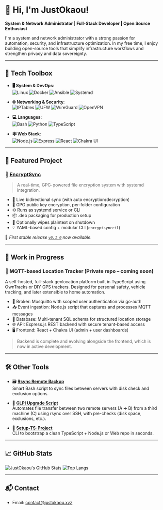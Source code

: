 # 👋 Hi, I'm JustOkaou!

**System & Network Administrator | Full-Stack Developer | Open Source Enthusiast**

I'm a system and network administrator with a strong passion for automation, security, and infrastructure optimization. In my free time, I enjoy building open-source tools that simplify infrastructure workflows and strengthen privacy and data sovereignty.

---

## 🔧 Tech Toolbox

- **🖥️ System & DevOps**:  
  ![Linux](https://img.shields.io/badge/Linux-FCC624?style=flat-square&logo=linux&logoColor=black) ![Docker](https://img.shields.io/badge/Docker-2496ED?style=flat-square&logo=docker&logoColor=white) ![Ansible](https://img.shields.io/badge/Ansible-EE0000?style=flat-square&logo=ansible&logoColor=white) ![Systemd](https://img.shields.io/badge/systemd-FF6600?style=flat-square)

- **🌐 Networking & Security**:  
  ![IPTables](https://img.shields.io/badge/IPTables-F03C2E?style=flat-square) ![UFW](https://img.shields.io/badge/UFW-F03C2E?style=flat-square) ![WireGuard](https://img.shields.io/badge/WireGuard-88171A?style=flat-square&logo=wireguard&logoColor=white) ![OpenVPN](https://img.shields.io/badge/OpenVPN-EA7E20?style=flat-square&logo=openvpn&logoColor=white)

- **💻 Languages**:  
  ![Bash](https://img.shields.io/badge/Bash-4EAA25?style=flat-square&logo=gnu-bash&logoColor=white) ![Python](https://img.shields.io/badge/Python-3776AB?style=flat-square&logo=python&logoColor=white) ![TypeScript](https://img.shields.io/badge/TypeScript-007ACC?style=flat-square&logo=typescript&logoColor=white)

- **🕸️ Web Stack**:  
  ![Node.js](https://img.shields.io/badge/Node.js-339933?style=flat-square&logo=nodedotjs&logoColor=white) ![Express](https://img.shields.io/badge/Express.js-000000?style=flat-square&logo=express&logoColor=white) ![React](https://img.shields.io/badge/React-61DAFB?style=flat-square&logo=react&logoColor=black) ![Chakra UI](https://img.shields.io/badge/Chakra--UI-319795?style=flat-square&logo=chakraui&logoColor=white)

---

## 🚀 Featured Project

### 🔐 [EncryptSync](https://github.com/justokaou/encryptsync)

> A real-time, GPG-powered file encryption system with systemd integration.

- 🔁 Live bidirectional sync (with auto encryption/decryption)
- 🔐 GPG public key encryption, per-folder configuration
- ⚙️ Runs as systemd service or CLI
- 📦 .deb packaging for production setup
- 🧹 Optionally wipes plaintext on shutdown
- 💡 YAML-based config + modular CLI (`encryptsyncctl`)

💬 *First stable release [`v0.1.0`](https://github.com/justokaou/encryptsync/releases/tag/v0.1.0) now available.*

---

## 🧪 Work in Progress

### 📍 MQTT-based Location Tracker (Private repo – coming soon)

A self-hosted, full-stack geolocation platform built in TypeScript using OwnTracks or DIY GPS trackers. Designed for personal safety, vehicle tracking, and later extensible to home automation.

- 📡 Broker: Mosquitto with scoped user authentication via go-auth
- 📥 Event ingestion: Node.js script that captures and processes MQTT messages
- 🧠 Database: Multi-tenant SQL schema for structured location storage
- 🌐 API: Express.js REST backend with secure tenant-based access
- 🖥️ Frontend: React + Chakra UI (admin + user dashboards)

> Backend is complete and evolving alongside the frontend, which is now in active development.

---

## 🛠️ Other Tools

- 🗃️ **[Rsync Remote Backup](https://github.com/justokaou/rsync-remote-backup)**  
  Smart Bash script to sync files between servers with disk check and exclusion options.
  
- 🧰 **[GLPI Upgrade Script](https://github.com/justokaou/glpi-update-script)**  
  Automates file transfer between two remote servers (A ➜ B) from a third machine (C) using rsync over SSH, with pre-checks (disk space, exclusions, etc.).

- 🚀 **[Setup-TS-Project](https://github.com/justokaou/setup-ts-project)**  
  CLI to bootstrap a clean TypeScript + Node.js or Web repo in seconds.

---

## 📈 GitHub Stats

![JustOkaou's GitHub Stats](https://github-readme-stats.vercel.app/api?username=justokaou&show_icons=true&theme=radical)
![Top Langs](https://github-readme-stats.vercel.app/api/top-langs/?username=justokaou&layout=compact&theme=radical)

---

## 📬 Contact

- Email: [contact@justokaou.xyz](mailto:contact@justokaou.xyz)